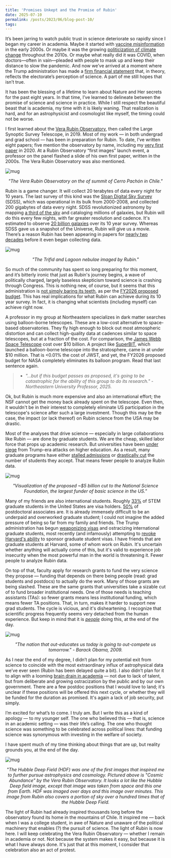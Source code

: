 ```yaml
---
title: 'Promises Unkept and the Promise of Rubin'
date: 2025-07-10
permalink: /posts/2023/06/blog-post-10/
tags:
---
```



It’s been jarring to watch public trust in science deteriorate so rapidly since I began my career in academia. Maybe it started with [vaccine misinformation](https://pmc.ncbi.nlm.nih.gov/articles/PMC9359307/) in the early 2000s. Or maybe it was the growing [politicization of climate change](https://earth.org/why-climate-change-cannot-be-depoliticized/) throughout the 2010s. Or maybe what really did it was COVID, when doctors—often in vain—pleaded with people to mask up and keep their distance to slow the pandemic. And now we’ve arrived at a moment where the Trump administration has made a [firm financial statement](https://www.theguardian.com/us-news/2025/jul/03/national-science-foundation-trump-cuts) that, in theory, reflects the electorate’s perception of science. A part of me still hopes that isn’t true.


It has been the blessing of a lifetime to learn about Nature and Her secrets for the past eight years. In that time, I’ve learned to delineate between the promise of science and science in practice. While I still respect the beautiful beast that is academia, my time with it is likely waning. That realization is hard, and for an astrophysicist and cosmologist like myself, the timing could not be worse.


I first learned about the [Vera Rubin Observatory](https://en.wikipedia.org/wiki/Vera_C._Rubin_Observatory), then called the Large Synoptic Survey Telescope, in 2019. Most of my work — in both undergrad and grad school — has been in preparation for Rubin. To date, I’ve written eight papers; five mention the observatory by name, including my [very first paper](https://arxiv.org/abs/2011.15095) in 2020. At a Rubin Observatory “first images” launch event, a professor on the panel flashed a slide of his own first paper, written in the 2000s. The Vera Rubin Observatory was also mentioned.


![mug](/images/rubin.jpg)
<p align="center">
 <em>"The Vera Rubin Observatory on the of summit of Cerro Pachón in Chile."</em>
</p>


Rubin is a game changer. It will collect 20 terabytes of data every night for 10 years. The last survey of this kind was the [Sloan Digital Sky Survey](https://www.sdss.org) (SDSS), which was operational in its bulk from 2000-2008, and collected 200 gigabytes of data every night. SDSS revolutionized astronomy by mapping [a third of the sky](https://classic.sdss.org/dr4/coverage/index.php) and cataloging millions of galaxies, but Rubin will do this every few nights, with far greater resolution and cadence. It's estimated to observe [20 billion galaxies](https://rubinobservatory.org/explore/science-goals) over its 10 year survey. Whereas SDSS gave us a snapshot of the Universe, Rubin will give us a movie. There’s a reason Rubin has been appearing in papers for [nearly two decades](https://arxiv.org/abs/0805.2366) before it even began collecting data.


![mug](/images/rubin_image.jpg)
<p align="center">
 <em>"The Trifid and Lagoon nebulae imaged by Rubin."</em>
</p>


So much of the community has spent so long preparing for this moment, and it’s bitterly ironic that just as Rubin's journey begins, a wave of politically charged, largely baseless skepticism toward science is crashing through Congress. This is nothing new, of course, but it seems that this administration is [not simply baring its teeth](/images/budget.png), as per the [FY2026 proposed budget](/images/white_house_budget.png). This has real implications for what Rubin can achieve during its 10 year survey. In fact, it is changing what scientists (including myself) can achieve right now.


A professor in my group at Northeastern specializes in dark matter searches using balloon-borne telescopes. These are a low-cost alternative to space-based observatories. They fly high enough to block out most atmospheric distortion and can collect high-quality data at cadences similar to space telescopes, but at a fraction of the cost. For comparison, the [James Webb Space Telescope](https://en.wikipedia.org/wiki/James_Webb_Space_Telescope) cost over $10 billion. A project like [SuperBIT](https://sites.physics.utoronto.ca/bit), which launched a balloon-borne telescope into the stratosphere, came in at under $10 million. That is <0.01% the cost of JWST, and yet, the FY2026 proposed budget for NASA completely eliminates its balloon program. Read that last sentence again.


> * *"...but if this budget passes as proposed, it's going to be catastrophic for the ability of this group to do its research." - Northeastern University Professor, 2025.*


Ok, but Rubin is much more expensive and also an international effort; the NSF cannot get the money back already spent on the telescope. Even then, it wouldn't be in their interest to completely eliminate US participation in the telescope's science after such a large investment. Though this may be the case, the impact (or lack thereof) on Rubin science from the USA may be drastic.


Most of the analyses that drive science — especially in large collaborations like Rubin — are done by graduate students. We are the cheap, skilled labor force that props up academic research. But universities have been [under siege](https://www.npr.org/2025/05/30/nx-s1-5415678/president-trumps-war-on-higher-education) from Trump-era attacks on higher education. As a result, many graduate programs have either [stalled admissions](https://www.wesa.fm/health-science-tech/2025-02-21/university-pittsburgh-phd-pause-research-funding-uncertainty) or [drastically cut](https://physics.aps.org/articles/v18/95) the number of students they accept. That means fewer people to analyze Rubin data.


![mug](/images/nsf_grants.jpg)
<p align="center">
 <em>"Visualization of the proposed ~$5 billion cut to the National Science Foundation, the largest funder of basic science in the US."</em>
</p>


Many of my friends are also international students. Roughly [33%](https://www.csis.org/analysis/innovation-lightbulb-not-just-attracting-retaining-international-stem-students) of STEM graduate students in the United States are visa holders. [50%](https://ncses.nsf.gov/pubs/nsf25316#utm_source=chatgpt.com) of postdoctoral associates are. It is already immensely difficult to be an underpaid and overworked graduate student; I could not imagine the added pressure of being so far from my family and friends. The Trump administration has begun [weaponizing visas](https://www.insidehighered.com/news/global/international-students-us/2025/04/03/how-trump-wreaking-havoc-student-visa-system) and ostracizing international graduate students, most recently (and infamously) attempting to [revoke Harvard's ability](https://www.nytimes.com/2025/05/22/us/harvard-international-students-trump-sevis.html) to sponsor graduate student visas. I have friends that are graduate students at Harvard, some of whom work on Rubin. It's uncertain whether anything will actually come of this, but it's valid to experience job insecurity when the most powerful man in the world is threatening it. Fewer people to analyze Rubin data.


On top of that, faculty apply for research grants to fund the very science they propose — funding that depends on there being people (read: grad students and postdocs) to actually do the work. Many of those grants are being slashed. These are the same grants that universities take a sizable cut of to fund broader institutional needs. One of those needs is teaching assistants (TAs): so fewer grants means less institutional funding, which means fewer TA positions. That, in turn, makes it harder to support new grad students. The cycle is vicious, and it's disheartening. I recognize that scientific progress frequently seems very detached from the human experience. But keep in mind that it is [*people*](https://news.harvard.edu/gazette/story/2020/07/i-am-a-scientist/) doing this, at the end of the day.


![mug](/images/chart.png)
<p align="center">
 <em>"The nation that out-educates us today is going to out-compete us tomorrow." - Barack Obama, 2009.</em>
</p>


As I near the end of my degree, I didn’t plan for my potential exit from science to coincide with the most extraordinary influx of astrophysical data we’ve ever seen (Rubin has been delayed quite a bit). I also didn’t plan for it to align with a looming [brain drain in academia](https://www.economist.com/science-and-technology/2025/05/21/america-is-in-danger-of-experiencing-an-academic-brain-drain) — not due to lack of talent, but from deliberate and growing ostracization by the public and by our own government. There are a few postdoc positions that I would love to land; it's unclear if these positions will be offered this next cycle, or whether they will be funded for the duration as promised. It's again a lack of job security, put simply.


I’m excited for what’s to come. I truly am. But I write this as a kind of apology — to my younger self. The one who believed this — that is, science in an academic setting — was their life’s calling. The one who thought science was something to be celebrated across political lines: that funding science was synonymous with investing in the welfare of society.


I have spent much of my time thinking about things that are *up*, but reality grounds you, at the end of the day.


![mug](/images/cosmic_abundance.png)
<p align="center">
 <em>"The Hubble Deep Field (HDF) was one of the first images that inspired me to further pursue astrophysics and cosmology. Pictured above is "Cosmic Abundance" by the Vera Rubin Observatory. It looks a lot like the Hubble Deep field image, except that image was taken from space and this one from Earth. HDF was imaged over days and this image over minutes. This image from Rubin also covers a portion of sky over a hundred times that of the Hubble Deep Field. </em>
</p>


The light of Rubin had already inspired thousands long before the observatory found its home in the mountains of Chile. It inspired me — back when I was a college student, in awe of Nature and unaware of the political machinery that enables (?) the pursuit of science. The light of Rubin is now here. I will keep celebrating the Vera Rubin Observatory — whether I remain in academia or not. Not because the system makes it easy, but because it is what I have always done. It's just that at this moment, I consider that celebration also an act of protest.





